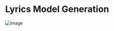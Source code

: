# Lyrics Model Generation
 
![image](https://github.com/tannnishtha08/Lyrics-Model-Generation/assets/98115816/ca3878c1-9b0d-493e-a614-cfc3cde15510)
